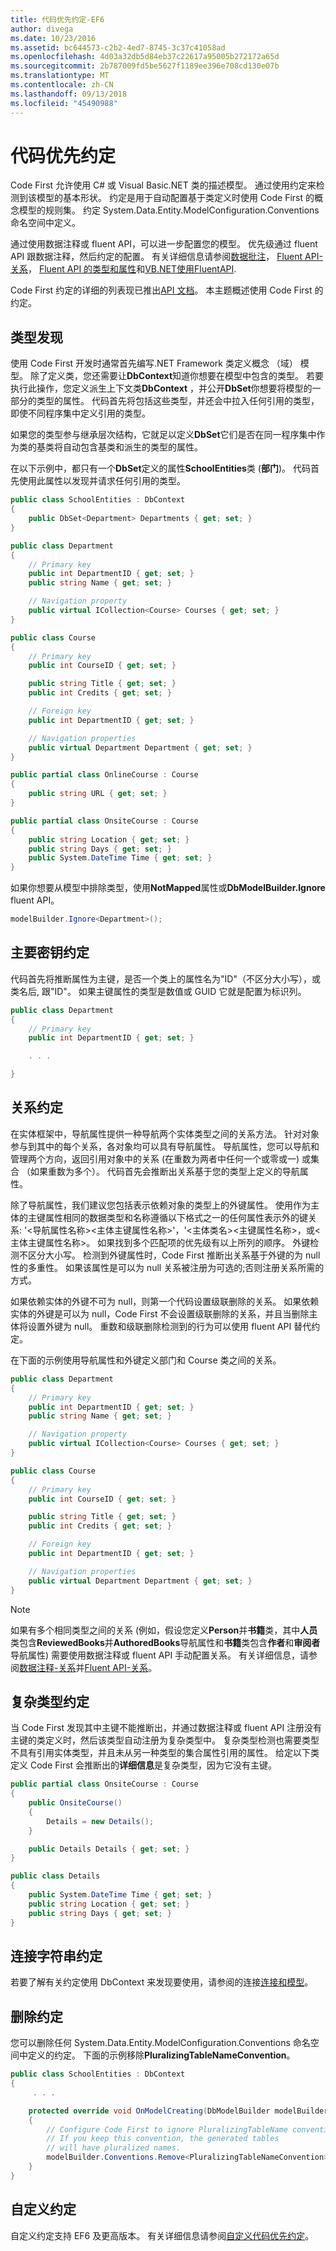 ```yaml
---
title: 代码优先约定-EF6
author: divega
ms.date: 10/23/2016
ms.assetid: bc644573-c2b2-4ed7-8745-3c37c41058ad
ms.openlocfilehash: 4d03a32db5d84eb37c22617a95005b272172a65d
ms.sourcegitcommit: 2b787009fd5be5627f1189ee396e708cd130e07b
ms.translationtype: MT
ms.contentlocale: zh-CN
ms.lasthandoff: 09/13/2018
ms.locfileid: "45490988"
---
```

# <a name="code-first-conventions"></a>代码优先约定
Code First 允许使用 C# 或 Visual Basic.NET 类的描述模型。 通过使用约定来检测到该模型的基本形状。 约定是用于自动配置基于类定义时使用 Code First 的概念模型的规则集。 约定 System.Data.Entity.ModelConfiguration.Conventions 命名空间中定义。  

通过使用数据注释或 fluent API，可以进一步配置您的模型。 优先级通过 fluent API 跟数据注释，然后约定的配置。 有关详细信息请参阅[数据批注](~/ef6/modeling/code-first/data-annotations.md)， [Fluent API-关系](~/ef6/modeling/code-first/fluent/relationships.md)， [Fluent API 的类型和属性](~/ef6/modeling/code-first/fluent/types-and-properties.md)和[VB.NET使用FluentAPI](~/ef6/modeling/code-first/fluent/vb.md).  

Code First 约定的详细的列表现已推出[API 文档](https://msdn.microsoft.com/library/system.data.entity.modelconfiguration.conventions.aspx)。 本主题概述使用 Code First 的约定。  

## <a name="type-discovery"></a>类型发现  

使用 Code First 开发时通常首先编写.NET Framework 类定义概念 （域） 模型。 除了定义类，您还需要让**DbContext**知道你想要在模型中包含的类型。 若要执行此操作，您定义派生上下文类**DbContext** ，并公开**DbSet**你想要将模型的一部分的类型的属性。 代码首先将包括这些类型，并还会中拉入任何引用的类型，即使不同程序集中定义引用的类型。  

如果您的类型参与继承层次结构，它就足以定义**DbSet**它们是否在同一程序集中作为类的基类将自动包含基类和派生的类型的属性。  

在以下示例中，都只有一个**DbSet**定义的属性**SchoolEntities**类 (**部门**)。 代码首先使用此属性以发现并请求任何引用的类型。  

``` csharp
public class SchoolEntities : DbContext
{
    public DbSet<Department> Departments { get; set; }
}

public class Department
{
    // Primary key
    public int DepartmentID { get; set; }
    public string Name { get; set; }

    // Navigation property
    public virtual ICollection<Course> Courses { get; set; }
}

public class Course
{
    // Primary key
    public int CourseID { get; set; }

    public string Title { get; set; }
    public int Credits { get; set; }

    // Foreign key
    public int DepartmentID { get; set; }

    // Navigation properties
    public virtual Department Department { get; set; }
}

public partial class OnlineCourse : Course
{
    public string URL { get; set; }
}

public partial class OnsiteCourse : Course
{
    public string Location { get; set; }
    public string Days { get; set; }
    public System.DateTime Time { get; set; }
}
```  

如果你想要从模型中排除类型，使用**NotMapped**属性或**DbModelBuilder.Ignore** fluent API。  

```  csharp
modelBuilder.Ignore<Department>();
```  

## <a name="primary-key-convention"></a>主要密钥约定  

代码首先将推断属性为主键，是否一个类上的属性名为"ID"（不区分大小写），或类名后, 跟"ID"。 如果主键属性的类型是数值或 GUID 它就是配置为标识列。  

``` csharp
public class Department
{
    // Primary key
    public int DepartmentID { get; set; }

    . . .  

}
```  

## <a name="relationship-convention"></a>关系约定  

在实体框架中，导航属性提供一种导航两个实体类型之间的关系方法。 针对对象参与到其中的每个关系，各对象均可以具有导航属性。 导航属性，您可以导航和管理两个方向，返回引用对象中的关系 (在重数为两者中任何一个或零或一) 或集合 （如果重数为多个）。 代码首先会推断出关系基于您的类型上定义的导航属性。  

除了导航属性，我们建议您包括表示依赖对象的类型上的外键属性。 使用作为主体的主键属性相同的数据类型和名称遵循以下格式之一的任何属性表示外的键关系: '\<导航属性名称\>\<主体主键属性名称\>'，'\<主体类名\>\<主键属性名称\>，或\<主体主键属性名称\>。 如果找到多个匹配项的优先级有以上所列的顺序。 外键检测不区分大小写。 检测到外键属性时，Code First 推断出关系基于外键的为 null 性的多重性。 如果该属性是可以为 null 关系被注册为可选的;否则注册关系所需的方式。  

如果依赖实体的外键不可为 null，则第一个代码设置级联删除的关系。 如果依赖实体的外键是可以为 null，Code First 不会设置级联删除的关系，并且当删除主体将设置外键为 null。 重数和级联删除检测到的行为可以使用 fluent API 替代约定。  

在下面的示例使用导航属性和外键定义部门和 Course 类之间的关系。  

``` csharp
public class Department
{
    // Primary key
    public int DepartmentID { get; set; }
    public string Name { get; set; }

    // Navigation property
    public virtual ICollection<Course> Courses { get; set; }
}

public class Course
{
    // Primary key
    public int CourseID { get; set; }

    public string Title { get; set; }
    public int Credits { get; set; }

    // Foreign key
    public int DepartmentID { get; set; }

    // Navigation properties
    public virtual Department Department { get; set; }
}
```  

> [!NOTE]
> 如果有多个相同类型之间的关系 (例如，假设您定义**Person**并**书籍**类，其中**人员**类包含**ReviewedBooks**并**AuthoredBooks**导航属性和**书籍**类包含**作者**和**审阅者**导航属性) 需要使用数据注释或 fluent API 手动配置关系。 有关详细信息，请参阅[数据注释-关系](~/ef6/modeling/code-first/data-annotations.md)并[Fluent API-关系](~/ef6/modeling/code-first/fluent/relationships.md)。  

## <a name="complex-types-convention"></a>复杂类型约定  

当 Code First 发现其中主键不能推断出，并通过数据注释或 fluent API 注册没有主键的类定义时，然后该类型自动注册为复杂类型中。 复杂类型检测也需要类型不具有引用实体类型，并且未从另一种类型的集合属性引用的属性。 给定以下类定义 Code First 会推断出的**详细信息**是复杂类型，因为它没有主键。  

``` csharp
public partial class OnsiteCourse : Course
{
    public OnsiteCourse()
    {
        Details = new Details();
    }

    public Details Details { get; set; }
}

public class Details
{
    public System.DateTime Time { get; set; }
    public string Location { get; set; }
    public string Days { get; set; }
}
```  

## <a name="connection-string-convention"></a>连接字符串约定  

若要了解有关约定使用 DbContext 来发现要使用，请参阅的连接[连接和模型](~/ef6/fundamentals/configuring/connection-strings.md)。  

## <a name="removing-conventions"></a>删除约定  

您可以删除任何 System.Data.Entity.ModelConfiguration.Conventions 命名空间中定义的约定。 下面的示例移除**PluralizingTableNameConvention**。  

``` csharp
public class SchoolEntities : DbContext
{
     . . .

    protected override void OnModelCreating(DbModelBuilder modelBuilder)
    {
        // Configure Code First to ignore PluralizingTableName convention
        // If you keep this convention, the generated tables  
        // will have pluralized names.
        modelBuilder.Conventions.Remove<PluralizingTableNameConvention>();
    }
}
```  

## <a name="custom-conventions"></a>自定义约定  

自定义约定支持 EF6 及更高版本。 有关详细信息请参阅[自定义代码优先约定](~/ef6/modeling/code-first/conventions/custom.md)。

